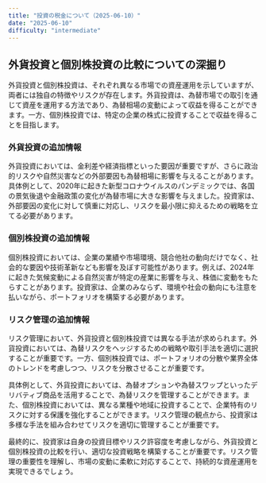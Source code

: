 ```yaml
---
title: "投資の税金について（2025-06-10）"
date: "2025-06-10"
difficulty: "intermediate"
---
```


## 外貨投資と個別株投資の比較についての深掘り

外貨投資と個別株投資は、それぞれ異なる市場での資産運用を示していますが、両者には独自の特徴やリスクが存在します。外貨投資は、為替市場での取引を通じて資産を運用する方法であり、為替相場の変動によって収益を得ることができます。一方、個別株投資では、特定の企業の株式に投資することで収益を得ることを目指します。

### 外貨投資の追加情報
外貨投資においては、金利差や経済指標といった要因が重要ですが、さらに政治的リスクや自然災害などの外部要因も為替相場に影響を与えることがあります。具体例として、2020年に起きた新型コロナウイルスのパンデミックでは、各国の景気後退や金融政策の変化が為替市場に大きな影響を与えました。投資家は、外部要因の変化に対して慎重に対応し、リスクを最小限に抑えるための戦略を立てる必要があります。

### 個別株投資の追加情報
個別株投資においては、企業の業績や市場環境、競合他社の動向だけでなく、社会的な要因や技術革新なども影響を及ぼす可能性があります。例えば、2024年に起きた気候変動による自然災害が特定の産業に影響を与え、株価に変動をもたらすことがあります。投資家は、企業のみならず、環境や社会の動向にも注意を払いながら、ポートフォリオを構築する必要があります。

### リスク管理の追加情報
リスク管理において、外貨投資と個別株投資では異なる手法が求められます。外貨投資においては、為替リスクをヘッジするための戦略や取引手法を適切に選択することが重要です。一方、個別株投資では、ポートフォリオの分散や業界全体のトレンドを考慮しつつ、リスクを分散させることが重要です。

具体例として、外貨投資においては、為替オプションや為替スワップといったデリバティブ商品を活用することで、為替リスクを管理することができます。また、個別株投資においては、異なる業種や地域に投資することで、企業特有のリスクに対する保護を強化することができます。リスク管理の観点から、投資家は多様な手法を組み合わせてリスクを適切に管理することが重要です。

最終的に、投資家は自身の投資目標やリスク許容度を考慮しながら、外貨投資と個別株投資の比較を行い、適切な投資戦略を構築することが重要です。リスク管理の重要性を理解し、市場の変動に柔軟に対応することで、持続的な資産運用を実現できるでしょう。
